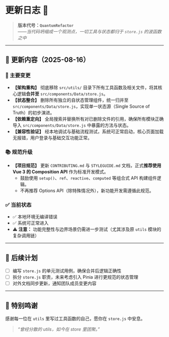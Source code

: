 # 更新日志 📜

> **版本代号：`QuantumRefactor`**  
> *——当代码坍缩成一个观测点，一切工具与状态都归于 `store.js` 的波函数之中*

---

## 🚀 更新内容（2025-08-16）

### 🔧 主要变更

- **【架构重构】** 彻底移除 `src/utils/` 目录下所有工具函数及相关文件，将其核心逻辑**合并至** `src/components/Data/store.js`。
- **【状态整合】** 删除所有独立的自状态管理组件，统一归并至 `src/components/Data/store.js`，实现单一状态源（Single Source of Truth）的初步演进。
- **【依赖重定向】** 全局搜索并替换所有对已删除文件的引用，确保所有模块正确导入 `src/components/Data/store.js` 中暴露的方法与状态。
- **【兼容性验证】** 经本地调试与基础流程测试，系统可正常启动，核心页面加载无报错，用户登录与基础交互功能正常。

### 📚 规范升级

- **【项目规范】** 更新 `CONTRIBUTING.md` 与 `STYLEGUIDE.md` 文档，正式**推荐使用 Vue 3 的 Composition API** 作为标准开发模式。
  - 鼓励使用 `setup()`、`ref`、`reactive`、`computed` 等组合式 API 构建组件逻辑。
  - 不再推荐 Options API（除特殊情况外），新功能开发需遵循此规范。

### ✅ 当前状态

- ✅ 本地环境无编译错误
- ✅ 系统可正常进入
- ⚠️ **注意：** 功能完整性与边界场景仍需进一步测试（尤其涉及原 `utils` 模块的复杂调用链）

---

## 📌 后续计划

- [ ] 编写 `store.js` 的单元测试用例，确保合并后逻辑正确性
- [ ] 拆分 `store.js` 职责，未来考虑引入 Pinia 进行更规范的状态管理
- [ ] 对外文档同步更新，通知团队成员变更内容

---

## 🙌 特别鸣谢

感谢每一位在 `utils` 里写过工具函数的自己，愿你在 `store.js` 中安息。

> _“曾经分散的 utils，如今在 store 里团聚。”_